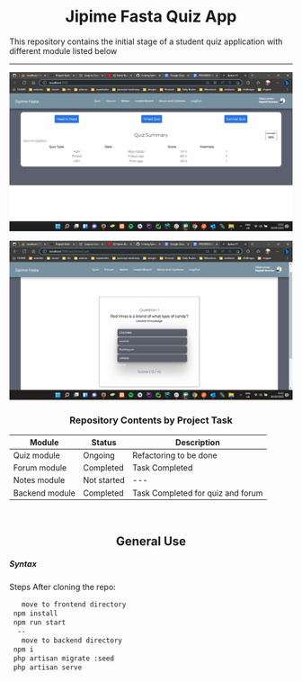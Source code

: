 <center> <h1>Jipime Fasta Quiz App</h1> </center>

This repository contains the initial 
stage of a student quiz application with different module listed below

---
<p align="center">
  <img src="https://github.com/b-lemy/JpimeV1/blob/main/Screenshot%20(75).png"
       alt="IdeaDog logo"
  />
</p>

<p align="center">
  <img src="https://github.com/b-lemy/JpimeV1/blob/main/Screenshot%20(76).png"
       alt="IdeaDog logo"
  />
</p>

<center><h3>Repository Contents by Project Task</h3> </center>

| Module         | Status      | Description                       |
|----------------|-------------|-----------------------------------|
| Quiz module    | Ongoing     | Refactoring to be done            |
| Forum module   | Completed   | Task Completed                    |
| Notes module   | Not started | ---                               |
| Backend module | Completed   | Task Completed for quiz and forum |
<br>

<center> <h2>General Use</h2> </center>

#####  Syntax
Steps After cloning the repo:

       move to frontend directory
     npm install
     npm run start
      --
       move to backend directory
     npm i
     php artisan migrate :seed
     php artisan serve
     

    
